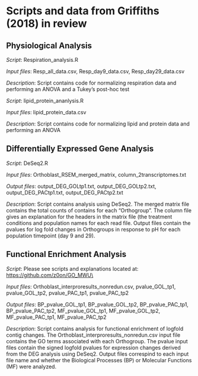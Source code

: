 # Scripts and data from Griffiths (2018) in review

## Physiological Analysis

*Script*: Respiration_analysis.R

*Input files*: Resp_all_data.csv, Resp_day9_data.csv, Resp_day29_data.csv

*Description*: Script contains code for normalizing respiration data and performing an ANOVA and a Tukey’s post-hoc test


*Script*: lipid_protein_ananlysis.R

*Input files*: lipid_protein_data.csv

*Description*: Script contains code for normalizing lipid and protein data and performing an ANOVA



## Differentially Expressed Gene Analysis

*Script*: DeSeq2.R

*Input files*: Orthoblast_RSEM_merged_matrix, column_2transcriptomes.txt

*Output files*: output_DEG_GOLtp1.txt, output_DEG_GOLtp2.txt, output_DEG_PACtp1.txt, output_DEG_PACtp2.txt

*Description*: Script contains analysis using DeSeq2. The merged matrix file contains the total counts of contains for each “Orthogroup”. The column file gives an explanation for the headers in the matrix file (the treatment conditions and population names for each read file. Output files contain the pvalues for log fold changes in Orthogroups in response to pH for each population timepoint (day 9 and 29).



## Functional Enrichment Analysis

*Script*: Please see scripts and explanations located at: https://github.com/z0on/GO_MWU\

*Input files*: Orthoblast_interproresults_nonredun.csv, pvalue_GOL_tp1, pvalue_GOL_tp2, pvalue_PAC_tp1, pvalue_PAC_tp2

*Output files*: BP_pvalue_GOL_tp1, BP_pvalue_GOL_tp2, BP_pvalue_PAC_tp1, BP_pvalue_PAC_tp2, MF_pvalue_GOL_tp1, MF_pvalue_GOL_tp2, MF_pvalue_PAC_tp1, MF_pvalue_PAC_tp2

*Description*: Script contains analysis for functional enrichment of logfold contig changes. The Orthoblast_interproresults_nonredun.csv input file contains the GO terms associated with each Orthogroup. The pvalue input files contain the signed logfold pvalues for expression changes derived from the DEG analysis using DeSeq2. Output files correspind to each input file name and whether the Biological Processes (BP) or Molecular Functions (MF) were analyzed.
